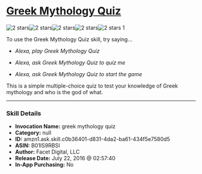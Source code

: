 # [Greek Mythology Quiz](http://alexa.amazon.com/#skills/amzn1.ask.skill.c0b36401-d831-4da2-ba61-434f5e7580d5)
![2 stars](../../images/ic_star_black_18dp_1x.png)![2 stars](../../images/ic_star_black_18dp_1x.png)![2 stars](../../images/ic_star_border_black_18dp_1x.png)![2 stars](../../images/ic_star_border_black_18dp_1x.png)![2 stars](../../images/ic_star_border_black_18dp_1x.png) 1

To use the Greek Mythology Quiz skill, try saying...

* *Alexa, play Greek Mythology Quiz*

* *Alexa, ask Greek Mythology Quiz to quiz me*

* *Alexa, ask Greek Mythology Quiz to start the game*

This is a simple multiple-choice quiz to test your knowledge of Greek mythology and who is the god of what.

***

### Skill Details

* **Invocation Name:** greek mythology quiz
* **Category:** null
* **ID:** amzn1.ask.skill.c0b36401-d831-4da2-ba61-434f5e7580d5
* **ASIN:** B01IS9RBSI
* **Author:** Facet Digital, LLC
* **Release Date:** July 22, 2016 @ 02:57:40
* **In-App Purchasing:** No
